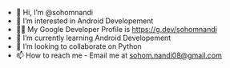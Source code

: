 - 👋 Hi, I’m @sohomnandi
- 👀 I’m interested in Android Developement
- 👨‍💻 My Google Developer Profile is https://g.dev/sohomnandi
- 🌱 I’m currently learning Android Developement
- 💞️ I’m looking to collaborate on Python
- 📫 How to reach me - Email me at sohom.nandi08@gmail.com

<!---
sohomnandi/sohomnandi is a ✨ special ✨ repository because its `README.md` (this file) appears on your GitHub profile.
You can click the Preview link to take a look at your changes.
--->
